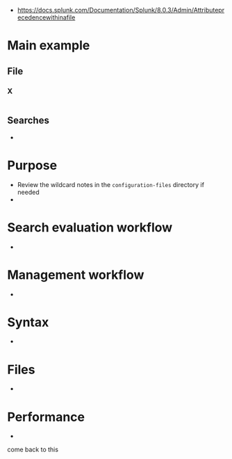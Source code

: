 - https://docs.splunk.com/Documentation/Splunk/8.0.3/Admin/Attributeprecedencewithinafile
# Main example
## File
### X
```
```
## Searches
-
# Purpose
- Review the wildcard notes in the `configuration-files` directory if needed
- 
# Search evaluation workflow
-
# Management workflow
-
# Syntax
-
# Files
-
# Performance
-

 come back to this